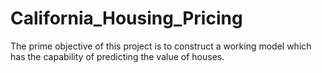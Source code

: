 # California_Housing_Pricing
The prime objective of this project is to construct a working model which has the capability of predicting the value of houses.  
